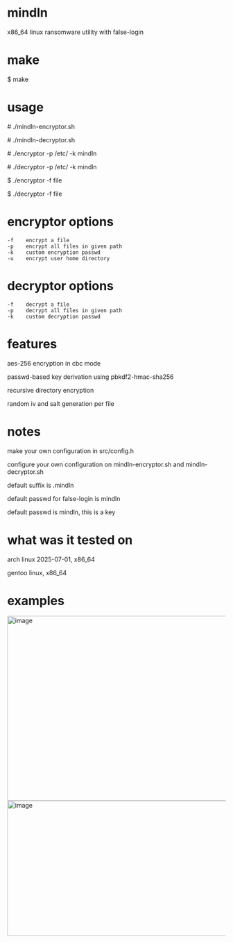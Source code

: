 # mindln
x86_64 linux ransomware utility with false-login

# make
$ make

# usage
\# ./mindln-encryptor.sh

\# ./mindln-decryptor.sh

\# ./encryptor -p /etc/ -k mindln

\# ./decryptor -p /etc/ -k mindln

$ ./encryptor -f file

$ ./decryptor -f file

# encryptor options
```
-f    encrypt a file
-p    encrypt all files in given path
-k    custom encryption passwd
-u    encrypt user home directory
```

# decryptor options
```
-f    decrypt a file
-p    decrypt all files in given path
-k    custom decryption passwd
```

# features
aes-256 encryption in cbc mode

passwd-based key derivation using pbkdf2-hmac-sha256

recursive directory encryption

random iv and salt generation per file

# notes
make your own configuration in src/config.h

configure your own configuration on mindln-encryptor.sh and mindln-decryptor.sh

default suffix is .mindln

default passwd for false-login is mindln

default passwd is mindln, this is a key

# what was it tested on
arch linux 2025-07-01, x86_64

gentoo linux, x86_64

# examples
<img width="576" height="426" alt="image" src="https://github.com/user-attachments/assets/42ea47c8-f11d-4403-9a22-1494760e1447" />

<img width="522" height="312" alt="image" src="https://github.com/user-attachments/assets/f88347be-577c-4bbf-b189-eb147b1fac7b" />
